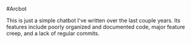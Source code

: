 #Arcbot

This is just a simple chatbot I've written over the last couple years. Its features include poorly organized and documented code, major feature creep, and a lack of regular commits.